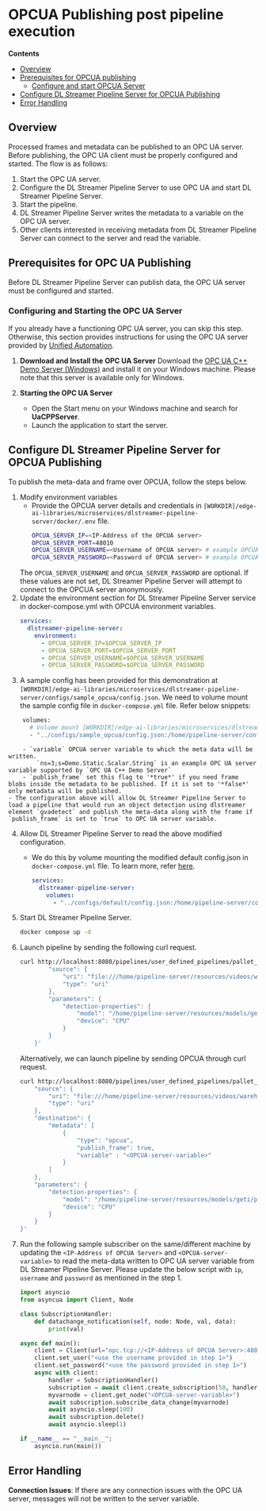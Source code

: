  # OPCUA Publishing post pipeline execution

 **Contents**
  - [Overview](#overview)
  - [Prerequisites for OPCUA publishing](#prerequisites-for-opc-ua-publishing)
    - [Configure and start OPCUA Server](#configuring-and-starting-the-opc-ua-server)
  - [Configure DL Streamer Pipeline Server for OPCUA Publishing](#configure-dl-streamer-pipeline-server-for-opcua-publishing)
  - [Error Handling](#error-handling)


## Overview

Processed frames and metadata can be published to an OPC UA server. Before publishing, the OPC UA client must be properly configured and started. The flow is as follows:

1. Start the OPC UA server.
2. Configure the DL Streamer Pipeline Server to use OPC UA and start DL Streamer Pipeline Server.
3. Start the pipeline.
4. DL Streamer Pipeline Server writes the metadata to a variable on the OPC UA server.
5. Other clients interested in receiving metadata from DL Streamer Pipeline Server can connect to the server and read the variable.

## Prerequisites for OPC UA Publishing

Before DL Streamer Pipeline Server can publish data, the OPC UA server must be configured and started.

### Configuring and Starting the OPC UA Server

If you already have a functioning OPC UA server, you can skip this step. Otherwise, this section provides instructions for using the OPC UA server provided by [Unified Automation](https://www.unified-automation.com).

1. **Download and Install the OPC UA Server**
   Download the [OPC UA C++ Demo Server (Windows)](https://www.unified-automation.com/downloads/opc-ua-servers.html) and install it on your Windows machine. Please note that this server is available only for Windows.

2. **Starting the OPC UA Server**
    * Open the Start menu on your Windows machine and search for **UaCPPServer**.
    * Launch the application to start the server.

## Configure DL Streamer Pipeline Server for OPCUA Publishing
To publish the meta-data and frame over OPCUA, follow the steps below.

1. Modify environment variables
    - Provide the OPCUA server details and credentials in `[WORKDIR]/edge-ai-libraries/microservices/dlstreamer-pipeline-server/docker/.env` file.
        ```sh
        OPCUA_SERVER_IP=<IP-Address of the OPCUA server>
        OPCUA_SERVER_PORT=48010
        OPCUA_SERVER_USERNAME=<Username of OPCUA server> # example OPCUA_SERVER_USERNAME=root
        OPCUA_SERVER_PASSWORD=<Password of OPCUA server> # example OPCUA_SERVER_PASSWORD=secret
        ```
    The `OPCUA_SERVER_USERNAME` and `OPCUA_SERVER_PASSWORD` are optional. If these values are not set, DL Streamer Pipeline Server will attempt to connect to the OPCUA server anonymously.
2. Update the environment section for DL Streamer Pipeline Server service in docker-compose.yml with OPCUA environment variables.
    ```yaml
    services:
      dlstreamer-pipeline-server:
        environment:
          - OPCUA_SERVER_IP=$OPCUA_SERVER_IP
          - OPCUA_SERVER_PORT=$OPCUA_SERVER_PORT
          - OPCUA_SERVER_USERNAME=$OPCUA_SERVER_USERNAME
          - OPCUA_SERVER_PASSWORD=$OPCUA_SERVER_PASSWORD
    ```
3. A sample config has been provided for this demonstration at `[WORKDIR]/edge-ai-libraries/microservices/dlstreamer-pipeline-server/configs/sample_opcua/config.json`. We need to volume mount the sample config file in `docker-compose.yml` file. Refer below snippets:

```sh
    volumes:
      # Volume mount [WORKDIR]/edge-ai-libraries/microservices/dlstreamer-pipeline-server/configs/sample_opcua/config.json to config file that DL Streamer Pipeline Server container loads.
      - "../configs/sample_opcua/config.json:/home/pipeline-server/config.json"
```


        
        - `variable` OPCUA server variable to which the meta data will be written.
            `ns=3;s=Demo.Static.Scalar.String` is an example OPC UA server variable supported by `OPC UA C++ Demo Server`
        - `publish_frame` set this flag to '*true*' if you need frame blobs inside the metadata to be published. If it is set to '*false*' only metadata will be published.
    - The configuration above will allow DL Streamer Pipeline Server to load a pipeline that would run an object detection using dlstreamer element `gvadetect` and publish the meta-data along with the frame if `publish_frame` is set to `true` to OPC UA server variable.

4. Allow DL Streamer Pipeline Server to read the above modified configuration. 
    - We do this by volume mounting the modified default config.json in `docker-compose.yml` file. To learn more, refer [here](../../../how-to-change-dlstreamer-pipeline.md).
    
        ```yaml
        services:
          dlstreamer-pipeline-server:
            volumes:
              - "../configs/default/config.json:/home/pipeline-server/config.json"
        ```
5. Start DL Streamer Pipeline Server.
    ```sh
    docker compose up -d
    ```
6. Launch pipeline by sending the following curl request.
    ``` sh
    curl http://localhost:8080/pipelines/user_defined_pipelines/pallet_defect_detection -X POST -H 'Content-Type: application/json' -d '{
            "source": {
                "uri": "file:///home/pipeline-server/resources/videos/warehouse.avi",
                "type": "uri"
            },
            "parameters": {
                "detection-properties": {
                    "model": "/home/pipeline-server/resources/models/geti/pallet_defect_detection/deployment/Detection/model/model.xml",
                    "device": "CPU"
                }
            }
        }'
    ```

    Alternatively, we can launch pipeline by sending OPCUA through curl request.
    
    ``` sh
    curl http://localhost:8080/pipelines/user_defined_pipelines/pallet_defect_detection -X POST -H 'Content-Type: application/json' -d '{
        "source": {
            "uri": "file:///home/pipeline-server/resources/videos/warehouse.avi",
            "type": "uri"
        },
        "destination": {
            "metadata": [
                {
                    "type": "opcua",
                    "publish_frame": true,
                    "variable" : "<OPCUA-server-variable>"
                }
            ]
        },
        "parameters": {
            "detection-properties": {
                "model": "/home/pipeline-server/resources/models/geti/pallet_defect_detection/deployment/Detection/model/model.xml",
                "device": "CPU"
            }
        }
    }'
    ```

7. Run the following sample subscriber on the same/different machine by updating the `<IP-Address of OPCUA Server>` and `<OPCUA-server-variable>` to read the meta-data written to OPC UA server variable from DL Streamer Pipeline Server. Please update the below script with `ip`, `username` and `password` as mentioned in the step 1.

    ```python
    import asyncio
    from asyncua import Client, Node

    class SubscriptionHandler:
        def datachange_notification(self, node: Node, val, data):
            print(val)

    async def main():
        client = Client(url="opc.tcp://<IP-Address of OPCUA Server>:48010")
        client.set_user("<use the username provided in step 1>")
        client.set_password("<use the password provided in step 1>")
        async with client:
            handler = SubscriptionHandler()
            subscription = await client.create_subscription(50, handler)
            myvarnode = client.get_node("<OPCUA-server-variable>")
            await subscription.subscribe_data_change(myvarnode)
            await asyncio.sleep(100)
            await subscription.delete()
            await asyncio.sleep(1)

    if __name__ == "__main__":
        asyncio.run(main())
    ```

## Error Handling
**Connection Issues**: If there are any connection issues with the OPC UA server, messages will not be written to the server variable.
